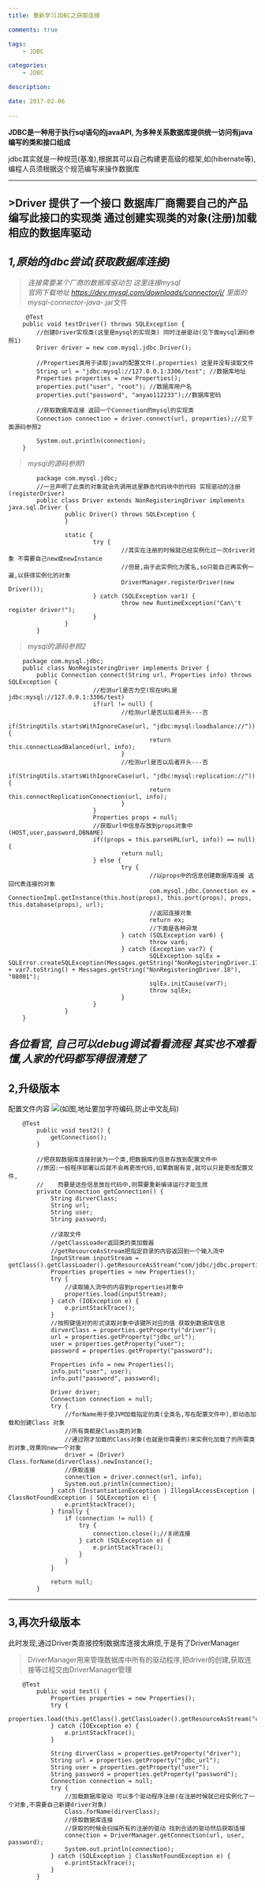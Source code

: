 ```yaml
---
title: 重新学习JDBC之获取连接

comments: true    

tags: 
    - JDBC

categories: 
    - JDBC

description: 

date: 2017-02-06
   
---
```


**JDBC是一种用于执行sql语句的javaAPI, 为多种关系数据库提供统一访问有java编写的类和接口组成**

jdbc其实就是一种规范(基准),根据其可以自己构建更高级的框架,如(hibernate等),
编程人员须根据这个规范编写来操作数据库

----------------

<!--more-->

## >**Driver** 提供了一个接口 数据库厂商需要自己的产品编写此接口的实现类 通过创建实现类的对象(注册)加载相应的数据库驱动

## *1,原始的jdbc尝试(获取数据库连接)*

>*连接需要某个厂商的数据库驱动包 这里连接mysql  
官网下载地址  https://dev.mysql.com/downloads/connector/j/      里面的 mysql-connector-java-*.jar文件

    
         @Test
        public void testDriver() throws SQLException {
            //创建Driver实现类(这里是mysql的实现类) 同时注册驱动(见下面mysql源码参照1)
            Driver driver = new com.mysql.jdbc.Driver();
                    
            //Properties类用于读取java的配置文件(.properties) 这里并没有读取文件
            String url = "jdbc:mysql://127.0.0.1:3306/test"; //数据库地址
            Properties properties = new Properties();
            properties.put("user", "root"); //数据库用户名
            properties.put("password", "anyao112233");//数据库密码
                    
            //获取数据库连接 返回一个Connection的mysql的实现类
            Connection connection = driver.connect(url, properties);//见下面源码参照2
    
            System.out.println(connection);
        }

>*mysql的源码参照1*


            package com.mysql.jdbc;
            //一旦声明了此类的对象就会先调用这里静态代码块中的代码 实现驱动的注册(registerDriver)
            public class Driver extends NonRegisteringDriver implements java.sql.Driver {
                    public Driver() throws SQLException {
                    }
        
                    static {
                            try {
                                    //其实在注册的时候就已经实例化过一次driver对象 不需要自己new或newInstance
                                    //但是,由于此实例化为匿名,so只能自己再实例一遍,以获得实例化的对象
                                    DriverManager.registerDriver(new Driver());
                            } catch (SQLException var1) {
                                    throw new RuntimeException("Can\'t register driver!");
                            }
                    }
            }
	
	
> *mysql的源码参照2*

        
        package com.mysql.jdbc;
        public class NonRegisteringDriver implements Driver {
            public Connection connect(String url, Properties info) throws SQLException {
                            //检测url是否为空(现在URL是jdbc:mysql://127.0.0.1:3306/test)
                            if(url != null) {
                                    //检测url是否以后者开头---否
                                    if(StringUtils.startsWithIgnoreCase(url, "jdbc:mysql:loadbalance://")) {
                                            return this.connectLoadBalanced(url, info);
                                    }
                                    //检测url是否以后者开头---否
                                    if(StringUtils.startsWithIgnoreCase(url, "jdbc:mysql:replication://")) {
                                            return this.connectReplicationConnection(url, info);
                                    }
                            }
                            Properties props = null;
                            //获取url中信息存放到props对象中(HOST,user,password,DBNAME)
                            if((props = this.parseURL(url, info)) == null) {
                                    return null;
                            } else {
                                    try {
                                            //以props中的信息创建数据库连接 返回代表连接的对象
                                            com.mysql.jdbc.Connection ex = ConnectionImpl.getInstance(this.host(props), this.port(props), props, this.database(props), url);
                                            //返回连接对象
                                            return ex;
                                            //下面是各种异常
                                    } catch (SQLException var6) {
                                            throw var6;
                                    } catch (Exception var7) {
                                            SQLException sqlEx = SQLError.createSQLException(Messages.getString("NonRegisteringDriver.17") + var7.toString() + Messages.getString("NonRegisteringDriver.18"), "08001");
                                            sqlEx.initCause(var7);
                                            throw sqlEx;
                                    }
                            }
                    }
        }
        
        
*各位看官, 自己可以debug调试看看流程 其实也不难看懂,人家的代码都写得很清楚了*
----

## **2,升级版本**

配置文件内容
![](http://www.ay2626.me/wp-content/uploads/2017/02/aaa.png)(如图,地址要加字符编码,防止中文乱码)

            
        @Test
            public void test2() {
                getConnection();
            }
        
            //把获取数据库连接封装为一个类,把数据库的信息存放到配置文件中
            //原因:一般程序部署以后就不会再更改代码,如果数据有变,就可以只是更改配置文件,
            //    而要是这些信息放在代码中,则需要重新编译运行才能生效
            private Connection getConnection() {
                String dirverClass;
                String url;
                String user;
                String password;
        
                //读取文件
                //getClassLoader返回类的类加载器 
                //getResourceAsStream把指定目录的内容返回到一个输入流中
                InputStream inputStream = getClass().getClassLoader().getResourceAsStream("com/jdbc/jdbc.properties");
                Properties properties = new Properties();
                try {
                    //读取输入流中的内容到properties对象中
                    properties.load(inputStream);
                } catch (IOException e) {
                    e.printStackTrace();
                }
                //按照键值对的形式读取对象中该键所对应的值 获取到数据库信息
                dirverClass = properties.getProperty("driver");
                url = properties.getProperty("jdbc_url");
                user = properties.getProperty("user");
                password = properties.getProperty("password");
        
                Properties info = new Properties();
                info.put("user", user);
                info.put("password", password);
        
                Driver driver;
                Connection connection = null;
                try {
                    //forName用于使JVM加载指定的类(全类名,写在配置文件中),即动态加载和创建Class 对象
                    //所有类都是Class类的对象
                    //通过刚才加载的Class对象(也就是你需要的)来实例化加载了的所需类的对象,效果同new一个对象
                    driver = (Driver) Class.forName(dirverClass).newInstance();
                    //获取连接
                    connection = driver.connect(url, info);
                    System.out.println(connection);
                } catch (InstantiationException | IllegalAccessException | ClassNotFoundException | SQLException e) {
                    e.printStackTrace();
                } finally {
                    if (connection != null) {
                        try {
                            connection.close();//关闭连接
                        } catch (SQLException e) {
                            e.printStackTrace();
                        }
                    }
                }
        
                return null;
            }
            
---

## **3,再次升级版本**

此时发现,通过Driver类直接控制数据库连接太麻烦,于是有了DriverManager
>DriverManager用来管理数据库中所有的驱动程序,把driver的创建,获取连接等过程交由DriverManager管理

        
        @Test
            public void test() {
                Properties properties = new Properties();
                try {
                    properties.load(this.getClass().getClassLoader().getResourceAsStream("com/jdbc/jdbc.properties"));
                } catch (IOException e) {
                    e.printStackTrace();
                }
        
                String dirverClass = properties.getProperty("driver");
                String url = properties.getProperty("jdbc_url");
                String user = properties.getProperty("user");
                String password = properties.getProperty("password");
                Connection connection = null;
                try {
                    //加载数据库驱动 可以多个驱动程序注册(在注册时候就已经实例化了一个对象,不需要自己新建driver对象)
                    Class.forName(dirverClass);
                    //获取数据库连接
                    //获取的时候会扫描所有的注册的驱动 找到合适的驱动然后获取连接
                    connection = DriverManager.getConnection(url, user, password);
                    System.out.println(connection);
                } catch (SQLException | ClassNotFoundException e) {
                    e.printStackTrace();
                }
            }
